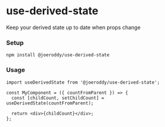 # use-derived-state

Keep your derived state up to date when props change

### Setup

```
npm install @joeroddy/use-derived-state
```

### Usage

```tsx
import useDerivedState from '@joeroddy/use-derived-state';

const MyComponent = ({ countFromParent }) => {
  const [childCount, setChildCount] = useDerivedState(countFromParent);

  return <div>{childCount}</div>;
};
```
